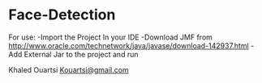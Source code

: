 # Face-Detection

For use:
-Import the Project In your IDE
-Download JMF from http://www.oracle.com/technetwork/java/javase/download-142937.html
-Add External Jar to the project and run 

Khaled Ouartsi
Kouartsi@gmail.com


